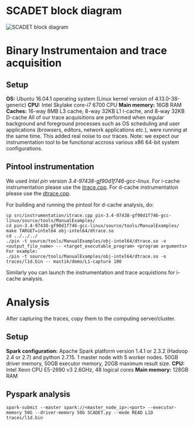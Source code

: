 # SCADET block diagram
![SCADET block diagram](https://github.com/sabbaghm/SCADET/blob/master/figures/SCADET_BD.png)
# Binary Instrumentaion and trace acquisition
## Setup
**OS:** Ubuntu 16.04.1 operating system (Linux kernel version of 4.13.0-38-generic)
**CPU:** Intel Skylake core-i7 6700 CPU
**Main memory:** 16GB RAM
**Caches:** 16-way 8MB L3 cache, 8-way 32KB L1 I-cache, and 8-way 32KB D-cache
All of our trace acquisitions are performed when regular background and foreground processes such as OS scheduling and user applications (browsers, editors, network applications etc.), were running at the same time. This added real noise to our traces.
Note: we expect our instrumentation tool to be functional accross various x86 64-bit system configurations.
## Pintool instrumentation
We used *Intel pin* version *3.4-97438-gf90d1f746-gcc-linux*. 
For i-cache instrumentation please use the [itrace.cpp](https://github.com/sabbaghm/SCADET/blob/master/src/instrumentation/itrace.cpp).
For d-cache instrumentation please use the [dtrace.cpp](https://github.com/sabbaghm/SCADET/blob/master/src/instrumentation/dtrace.cpp).

For building and running the pintool for d-cache analysis, do:
```shell
cp src/instrumentation/itrace.cpp pin-3.4-97438-gf90d1f746-gcc-linux/source/tools/ManualExamples/
cd pin-3.4-97438-gf90d1f746-gcc-linux/source/tools/ManualExamples/
make TARGET=intel64 obj-intel64/dtrace.so
cd ../../../
./pin -t source/tools/ManualExamples/obj-intel64/dtrace.so -o <output_file_name> -- <target_executable_program> <program arguments>
For example:
./pin -t source/tools/ManualExamples/obj-intel64/dtrace.so -o traces/l1d.bin -- mastik/demo/L1-capture 100
```

Similarly you can launch the instrumentation and trace acquistions for i-cache analysis.

# Analysis
After capturing the traces, copy them to the computing server/cluster.
## Setup
**Spark configuration:** 
Apache Spark platform version 1.4.1 or 2.3.2 (Hadoop 2.4 or 2.7) and python 2.7.15.
1 master node with 5 worker nodes. 50GB driver memory, 50GB executor memory, 20GB maximum result size.
**CPU:** Intel Xeon CPU E5-2690 v3 2.6GHz, 48 logical cores
**Main memory:** 128GB RAM
## Pyspark analysis
```shell
spark-submit --master spark://<master_node_ip>:<port> --executor-memory 50G --driver-memory 50G SCADET.py --mode READ L1D traces/l1d.bin
```
